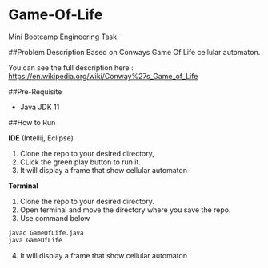 # Game-Of-Life
Mini Bootcamp Engineering Task

##Problem Description
Based on Conways Game Of Life cellular automaton. 

You can see the full description here :
https://en.wikipedia.org/wiki/Conway%27s_Game_of_Life

##Pre-Requisite
- Java JDK 11

##How to Run

**IDE** (Intellij, Eclipse)
1. Clone the repo to your desired directory,
2. CLick the green play button to run it.
3. It will display a frame that show cellular automaton

**Terminal**
1. Clone the repo to your desired directory.
2. Open terminal and move the directory where you save the repo. 
3. Use command below
```bash
javac GameOfLife.java
java GameOfLife
```
4. It will display a frame that show cellular automaton